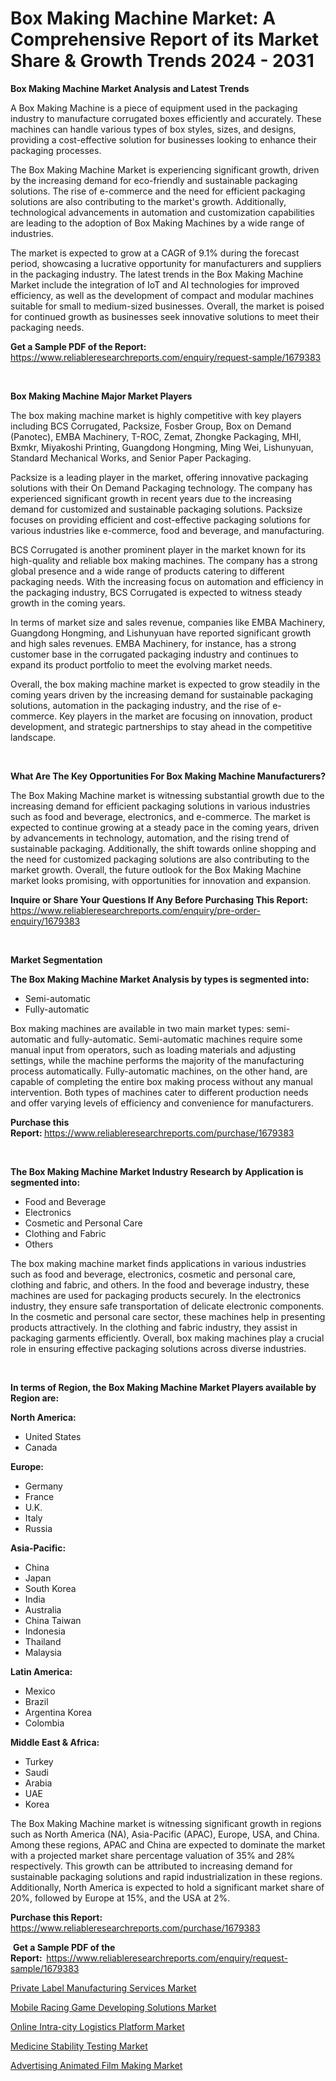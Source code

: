 <p><h1>Box Making Machine Market: A Comprehensive Report of its Market Share & Growth Trends 2024 - 2031</h1></p><p><strong>Box Making Machine Market Analysis and Latest Trends</strong></p>
<p><p>A Box Making Machine is a piece of equipment used in the packaging industry to manufacture corrugated boxes efficiently and accurately. These machines can handle various types of box styles, sizes, and designs, providing a cost-effective solution for businesses looking to enhance their packaging processes.</p><p>The Box Making Machine Market is experiencing significant growth, driven by the increasing demand for eco-friendly and sustainable packaging solutions. The rise of e-commerce and the need for efficient packaging solutions are also contributing to the market's growth. Additionally, technological advancements in automation and customization capabilities are leading to the adoption of Box Making Machines by a wide range of industries.</p><p>The market is expected to grow at a CAGR of 9.1% during the forecast period, showcasing a lucrative opportunity for manufacturers and suppliers in the packaging industry. The latest trends in the Box Making Machine Market include the integration of IoT and AI technologies for improved efficiency, as well as the development of compact and modular machines suitable for small to medium-sized businesses. Overall, the market is poised for continued growth as businesses seek innovative solutions to meet their packaging needs.</p></p>
<p><strong>Get a Sample PDF of the Report:&nbsp;</strong> <a href="https://www.reliableresearchreports.com/enquiry/request-sample/1679383">https://www.reliableresearchreports.com/enquiry/request-sample/1679383</a></p>
<p>&nbsp;</p>
<p><strong>Box Making Machine Major Market Players</strong></p>
<p><p>The box making machine market is highly competitive with key players including BCS Corrugated, Packsize, Fosber Group, Box on Demand (Panotec), EMBA Machinery, T-ROC, Zemat, Zhongke Packaging, MHI, Bxmkr, Miyakoshi Printing, Guangdong Hongming, Ming Wei, Lishunyuan, Standard Mechanical Works, and Senior Paper Packaging.</p><p>Packsize is a leading player in the market, offering innovative packaging solutions with their On Demand Packaging technology. The company has experienced significant growth in recent years due to the increasing demand for customized and sustainable packaging solutions. Packsize focuses on providing efficient and cost-effective packaging solutions for various industries like e-commerce, food and beverage, and manufacturing.</p><p>BCS Corrugated is another prominent player in the market known for its high-quality and reliable box making machines. The company has a strong global presence and a wide range of products catering to different packaging needs. With the increasing focus on automation and efficiency in the packaging industry, BCS Corrugated is expected to witness steady growth in the coming years.</p><p>In terms of market size and sales revenue, companies like EMBA Machinery, Guangdong Hongming, and Lishunyuan have reported significant growth and high sales revenues. EMBA Machinery, for instance, has a strong customer base in the corrugated packaging industry and continues to expand its product portfolio to meet the evolving market needs.</p><p>Overall, the box making machine market is expected to grow steadily in the coming years driven by the increasing demand for sustainable packaging solutions, automation in the packaging industry, and the rise of e-commerce. Key players in the market are focusing on innovation, product development, and strategic partnerships to stay ahead in the competitive landscape.</p></p>
<p>&nbsp;</p>
<p><strong>What Are The Key Opportunities For Box Making Machine Manufacturers?</strong></p>
<p><p>The Box Making Machine market is witnessing substantial growth due to the increasing demand for efficient packaging solutions in various industries such as food and beverage, electronics, and e-commerce. The market is expected to continue growing at a steady pace in the coming years, driven by advancements in technology, automation, and the rising trend of sustainable packaging. Additionally, the shift towards online shopping and the need for customized packaging solutions are also contributing to the market growth. Overall, the future outlook for the Box Making Machine market looks promising, with opportunities for innovation and expansion.</p></p>
<p><strong>Inquire or Share Your Questions If Any Before Purchasing This Report:</strong> <a href="https://www.reliableresearchreports.com/enquiry/pre-order-enquiry/1679383">https://www.reliableresearchreports.com/enquiry/pre-order-enquiry/1679383</a></p>
<p>&nbsp;</p>
<p><strong>Market Segmentation</strong></p>
<p><strong>The Box Making Machine Market Analysis by types is segmented into:</strong></p>
<p><ul><li>Semi-automatic</li><li>Fully-automatic</li></ul></p>
<p><p>Box making machines are available in two main market types: semi-automatic and fully-automatic. Semi-automatic machines require some manual input from operators, such as loading materials and adjusting settings, while the machine performs the majority of the manufacturing process automatically. Fully-automatic machines, on the other hand, are capable of completing the entire box making process without any manual intervention. Both types of machines cater to different production needs and offer varying levels of efficiency and convenience for manufacturers.</p></p>
<p><strong>Purchase this Report:&nbsp;</strong><a href="https://www.reliableresearchreports.com/purchase/1679383">https://www.reliableresearchreports.com/purchase/1679383</a></p>
<p>&nbsp;</p>
<p><strong>The Box Making Machine Market Industry Research by Application is segmented into:</strong></p>
<p><ul><li>Food and Beverage</li><li>Electronics</li><li>Cosmetic and Personal Care</li><li>Clothing and Fabric</li><li>Others</li></ul></p>
<p><p>The box making machine market finds applications in various industries such as food and beverage, electronics, cosmetic and personal care, clothing and fabric, and others. In the food and beverage industry, these machines are used for packaging products securely. In the electronics industry, they ensure safe transportation of delicate electronic components. In the cosmetic and personal care sector, these machines help in presenting products attractively. In the clothing and fabric industry, they assist in packaging garments efficiently. Overall, box making machines play a crucial role in ensuring effective packaging solutions across diverse industries.</p></p>
<p>&nbsp;</p>
<p><strong>In terms of Region, the Box Making Machine Market Players available by Region are:</strong></p>
<p>
    <p> <strong> North America: </strong>
        <ul>
            <li>United States</li>
            <li>Canada</li>
        </ul>
        </p> 
    <p> <strong> Europe: </strong>
        <ul>
            <li>Germany</li>
            <li>France</li>
            <li>U.K.</li>
            <li>Italy</li>
            <li>Russia</li>
        </ul>
        </p> 
    <p> <strong> Asia-Pacific: </strong>
        <ul>
            <li>China</li>
            <li>Japan</li>
            <li>South Korea</li>
            <li>India</li>
            <li>Australia</li>
            <li>China Taiwan</li>
            <li>Indonesia</li>
            <li>Thailand</li>
            <li>Malaysia</li>
        </ul>
        </p> 
    <p> <strong> Latin America: </strong>
        <ul>
            <li>Mexico</li>
            <li>Brazil</li>
            <li>Argentina Korea</li>
            <li>Colombia</li>
        </ul>
        </p> 
    <p> <strong> Middle East & Africa: </strong>
        <ul>
            <li>Turkey</li>
            <li>Saudi</li>
            <li>Arabia</li>
            <li>UAE</li>
            <li>Korea</li>
        </ul>
    </p>
    </p>
<p><p>The Box Making Machine market is witnessing significant growth in regions such as North America (NA), Asia-Pacific (APAC), Europe, USA, and China. Among these regions, APAC and China are expected to dominate the market with a projected market share percentage valuation of 35% and 28% respectively. This growth can be attributed to increasing demand for sustainable packaging solutions and rapid industrialization in these regions. Additionally, North America is expected to hold a significant market share of 20%, followed by Europe at 15%, and the USA at 2%.</p></p>
<p><strong>Purchase this Report: </strong><a href="https://www.reliableresearchreports.com/purchase/1679383">https://www.reliableresearchreports.com/purchase/1679383</a></p>
<p>&nbsp;<strong>Get a Sample PDF of the Report:&nbsp;&nbsp;</strong><a href="https://www.reliableresearchreports.com/enquiry/request-sample/1679383">https://www.reliableresearchreports.com/enquiry/request-sample/1679383</a></p>
<p><strong></strong></p>
<p><p><a href="https://medium.com/@jamesburns39/decoding-private-label-manufacturing-services-market-metrics-market-share-trends-and-growth-aca1d543a169">Private Label Manufacturing Services Market</a></p><p><a href="https://medium.com/@lolitanader/mobile-racing-game-developing-solutions-market-report-reveals-the-latest-trends-and-growth-491fdfc4867c">Mobile Racing Game Developing Solutions Market</a></p><p><a href="https://medium.com/@lolitanader/online-intra-city-logistics-platform-market-comprehensive-assessment-by-type-application-and-2f6663ccac65">Online Intra-city Logistics Platform Market</a></p><p><a href="https://medium.com/@jamesburns39/medicine-stability-testing-market-comprehensive-assessment-by-type-application-and-geography-3e68a4f5e1aa">Medicine Stability Testing Market</a></p><p><a href="https://medium.com/@lolitanader/advertising-animated-film-making-market-exploring-market-share-market-trends-and-future-growth-c5c88269097f">Advertising Animated Film Making Market</a></p></p>